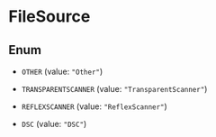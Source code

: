 
# FileSource

## Enum


* `OTHER` (value: `"Other"`)

* `TRANSPARENTSCANNER` (value: `"TransparentScanner"`)

* `REFLEXSCANNER` (value: `"ReflexScanner"`)

* `DSC` (value: `"DSC"`)



